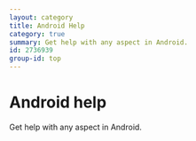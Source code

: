 ```yaml
---
layout: category
title: Android Help
category: true
summary: Get help with any aspect in Android.
id: 2736939
group-id: top
---
```


# Android help

Get help with any aspect in Android.
